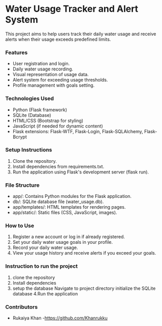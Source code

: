 # Water Usage Tracker and Alert System

This project aims to help users track their daily water usage and receive alerts when their usage exceeds predefined limits.

### Features

- User registration and login.
- Daily water usage recording.
- Visual representation of usage data.
- Alert system for exceeding usage thresholds.
- Profile management with goals setting.

### Technologies Used

- Python (Flask framework)
- SQLite (Database)
- HTML/CSS (Bootstrap for styling)
- JavaScript (if needed for dynamic content)
- Flask extensions: Flask-WTF, Flask-Login, Flask-SQLAlchemy, Flask-Bcrypt

### Setup Instructions

1. Clone the repository.
2. Install dependencies from requirements.txt.
3. Run the application using Flask's development server (flask run).

### File Structure

- app/: Contains Python modules for the Flask application.
- db/: SQLite database file (water_usage.db).
- app/templates/: HTML templates for rendering pages.
- app/static/: Static files (CSS, JavaScript, images).

### How to Use

1. Register a new account or log in if already registered.
2. Set your daily water usage goals in your profile.
3. Record your daily water usage.
4. View your usage history and receive alerts if you exceed your goals.

### Instruction to run the project
1. clone the repository
2. Install dependencies
3. setup the database
   Navigate to project directory
   initialize the SQLite database
4.Run the application
    
   

### Contributors

- Rukaiya Khan
-https://github.com/Khanrukku

